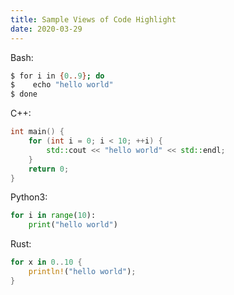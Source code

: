 ```yaml
---
title: Sample Views of Code Highlight
date: 2020-03-29
---
```


Bash:
<!-- --> 
```bash
$ for i in {0..9}; do
$    echo "hello world"
$ done
```
<!-- --> 

C++:
<!-- --> 
```cpp
int main() {
    for (int i = 0; i < 10; ++i) {
        std::cout << "hello world" << std::endl;
    }
    return 0;
}
```

Python3:
```py
for i in range(10):
    print("hello world")
```

Rust:
```rs
for x in 0..10 {
    println!("hello world");
}
```